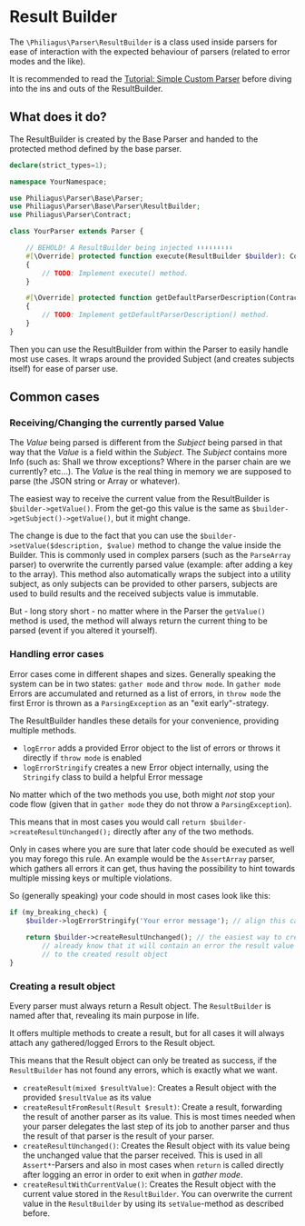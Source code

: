# Result Builder

The `\Philiagus\Parser\ResultBuilder` is a class used inside parsers for ease of interaction with the expected behaviour of parsers (related to error modes and the like).

It is recommended to read the [Tutorial: Simple Custom Parser](./tutorial-custom-parser-simple.md) before diving into the ins and outs of the ResultBuilder.

## What does it do?

The ResultBuilder is created by the Base Parser and handed to the protected method defined by the base parser.

```php
declare(strict_types=1);

namespace YourNamespace;

use Philiagus\Parser\Base\Parser;
use Philiagus\Parser\Base\Parser\ResultBuilder;
use Philiagus\Parser\Contract;

class YourParser extends Parser {

    // BEHOLD! A ResultBuilder being injected ⬇⬇⬇⬇⬇⬇⬇⬇⬇
    #[\Override] protected function execute(ResultBuilder $builder): Contract\Result
    {
        // TODO: Implement execute() method.
    }

    #[\Override] protected function getDefaultParserDescription(Contract\Subject $subject): string
    {
        // TODO: Implement getDefaultParserDescription() method.
    }
}
```

Then you can use the ResultBuilder from within the Parser to easily handle most use cases. It wraps around the provided Subject (and creates subjects itself) for ease of parser use.

## Common cases

### Receiving/Changing the currently parsed Value

The _Value_ being parsed is different from the _Subject_ being parsed in that way that the _Value_ is a field within the _Subject_. The _Subject_ contains more Info (such as: Shall we throw exceptions? Where in the parser chain are we currently? etc...). The _Value_ is the real thing in memory we are supposed to parse (the JSON string or Array or whatever).

The easiest way to receive the current value from the ResultBuilder is `$builder->getValue()`. From the get-go this value is the same as `$builder->getSubject()->getValue()`, but it might change.

The change is due to the fact that you can use the `$builder->setValue($description, $value)` method to change the value inside the Builder. This is commonly used in complex parsers (such as the `ParseArray` parser) to overwrite the currently parsed value (example: after adding a key to the array). This method also automatically wraps the subject into a utility subject, as only subjects can be provided to other parsers, subjects are used to build results and the received subjects value is immutable.

But - long story short - no matter where in the Parser the `getValue()` method is used, the method will always return the current thing to be parsed (event if you altered it yourself).

### Handling error cases

Error cases come in different shapes and sizes. Generally speaking the system can be in two states: `gather mode` and `throw mode`. In `gather mode` Errors are accumulated and returned as a list of errors, in `throw mode` the first Error is thrown as a `ParsingException` as an "exit early"-strategy.

The ResultBuilder handles these details for your convenience, providing multiple methods.

- `logError` adds a provided Error object to the list of errors or throws it directly if `throw mode` is enabled
- `logErrorStringify` creates a new Error object internally, using the `Stringify` class to build a helpful Error message

No matter which of the two methods you use, both might _not_ stop your code flow (given that in `gather mode` they do not throw a `ParsingException`).

This means that in most cases you would call `return $builder->createResultUnchanged();` directly after any of the two methods.

Only in cases where you are sure that later code should be executed as well you may forego this rule. An example would be the `AssertArray` parser, which gathers all errors it can get, thus having the possibility to hint towards multiple missing keys or multiple violations.

So (generally speaking) your code should in most cases look like this:

```php
if (my_breaking_check) {
    $builder->logErrorStringify('Your error message'); // align this call as you please
    
    return $builder->createResultUnchanged(); // the easiest way to create a result but as you
        // already know that it will contain an error the result value is of little relevance
        // to the created result object
}
```

### Creating a result object

Every parser must always return a Result object. The `ResultBuilder` is named after that, revealing its main purpose in life.

It offers multiple methods to create a result, but for all cases it will always attach any gathered/logged Errors to the Result object.

This means that the Result object can only be treated as success, if the `ResultBuilder` has not found any errors, which is exactly what we want.

- `createResult(mixed $resultValue)`: Creates a Result object with the provided `$resultValue` as its value
- `createResultFromResult(Result $result)`: Create a result, forwarding the result of another parser as its value. This is most times needed when your parser delegates the last step of its job to another parser and thus the result of that parser is the result of your parser.
- `createResultUnchanged()`: Creates the Result object with its value being the unchanged value that the parser received. This is used in all `Assert*`-Parsers and also in most cases when `return` is called directly after logging an error in order to exit when in _gather mode_.
- `createResultWithCurrentValue()`: Creates the Result object with the current value stored in the `ResultBuilder`. You can overwrite the current value in the `ResultBuilder` by using its `setValue`-method as described before.
